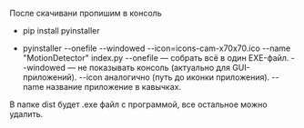 После скачивани пропишим в консоль
- pip install pyinstaller

- pyinstaller --onefile --windowed --icon=icons-cam-x70x70.ico --name "MotionDetector" index.py
  --onefile — собрать всё в один EXE-файл.
  --windowed — не показывать консоль (актуально для GUI-приложений).
  --icon аналогично (путь до иконки приложения).
  --name название приложение в кавычках.

В папке dist будет .exe файл с программой, все остальное можно удалить.
